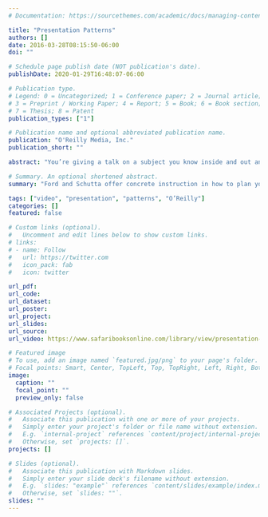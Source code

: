 ```yaml
---
# Documentation: https://sourcethemes.com/academic/docs/managing-content/

title: "Presentation Patterns"
authors: []
date: 2016-03-28T08:15:50-06:00
doi: ""

# Schedule page publish date (NOT publication's date).
publishDate: 2020-01-29T16:48:07-06:00

# Publication type.
# Legend: 0 = Uncategorized; 1 = Conference paper; 2 = Journal article;
# 3 = Preprint / Working Paper; 4 = Report; 5 = Book; 6 = Book section;
# 7 = Thesis; 8 = Patent
publication_types: ["1"]

# Publication name and optional abbreviated publication name.
publication: "O'Reilly Media, Inc."
publication_short: ""

abstract: "You’re giving a talk on a subject you know inside and out and your audience is staring at their cell phones. You’re boring your audience. Maybe you could use some help. In this fast paced humorous video, presentation pros Neal Ford and Nathaniel Schutta provide that help. They’ve spent thousands of hours giving talks at seminars around the world and even more hours listening to bad ones. They’ve used this experience to de-construct “The Presentation” into a set of patterns and anti-patterns. What are patterns and anti-patterns? They’re simply names (often funny ones) for the building blocks of good presentation practices (patterns) and the stumbling blocks of bad ones (anti-patterns). Ford and Schutta offer concrete instruction in how to plan your presentation, handle a wide variety of presentation types, manage your audiences, and deal with constraints and surprises"

# Summary. An optional shortened abstract.
summary: "Ford and Schutta offer concrete instruction in how to plan your presentation, handle a wide variety of presentation types, manage your audiences, and deal with constraints and surprises."

tags: ["video", "presentation", "patterns", "O’Reilly"]
categories: []
featured: false

# Custom links (optional).
#   Uncomment and edit lines below to show custom links.
# links:
# - name: Follow
#   url: https://twitter.com
#   icon_pack: fab
#   icon: twitter

url_pdf:
url_code:
url_dataset:
url_poster:
url_project:
url_slides:
url_source:
url_video: https://www.safaribooksonline.com/library/view/presentation-patterns/9781491954980/

# Featured image
# To use, add an image named `featured.jpg/png` to your page's folder.
# Focal points: Smart, Center, TopLeft, Top, TopRight, Left, Right, BottomLeft, Bottom, BottomRight.
image:
  caption: ""
  focal_point: ""
  preview_only: false

# Associated Projects (optional).
#   Associate this publication with one or more of your projects.
#   Simply enter your project's folder or file name without extension.
#   E.g. `internal-project` references `content/project/internal-project/index.md`.
#   Otherwise, set `projects: []`.
projects: []

# Slides (optional).
#   Associate this publication with Markdown slides.
#   Simply enter your slide deck's filename without extension.
#   E.g. `slides: "example"` references `content/slides/example/index.md`.
#   Otherwise, set `slides: ""`.
slides: ""
---
```

